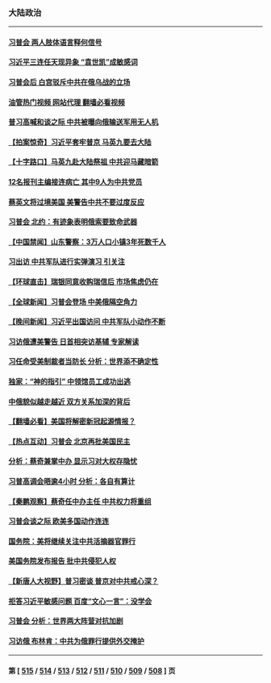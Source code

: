 ### 大陆政治
---
#### [习普会 两人肢体语言释何信号](../../pages/ncid277/n13955448.md?03220845) 
#### [习近平三连任天现异象 “袁世凯”成敏感词](../../pages/ncid277/n13955003.md?03220845) 
#### [习普会后 白宫驳斥中共在俄乌战的立场](../../pages/ncid277/n13955353.md?03220845) 
#### [油管热门视频 网站代理 翻墙必看视频](http://138.2.39.72:81/youtube.html?epic-marker?03220845)
#### [普习高喊和谈之际 中共被曝向俄输送军用无人机](../../pages/ncid277/n13955315.md?03220845) 
#### [【拍案惊奇】习近平套牢普京 马英九要去大陆](../../pages/ncid277/n13955310.md?03220845) 
#### [【十字路口】马英九赴大陆祭祖 中共迎马藏暗箭](../../pages/ncid277/n13955304.md?03220845) 
#### [12名报刊主编接连病亡 其中9人为中共党员](../../pages/ncid277/n13955316.md?03220845) 
#### [蔡英文将过境美国 美警告中共不要过度反应](../../pages/ncid277/n13955292.md?03220845) 
#### [习普会 北约：有迹象表明俄索要致命武器](../../pages/ncid277/n13955283.md?03220845) 
#### [【中国禁闻】山东警察：3万人口小镇3年死数千人](../../pages/ncid277/n13954635.md?03220845) 
#### [习出访 中共军队进行实弹演习 引关注](../../pages/ncid277/n13955083.md?03220845) 
#### [【环球直击】瑞银同意收购瑞信后 市场焦虑仍在](../../pages/ncid277/n13954673.md?03220845) 
#### [【全球新闻】习普会登场 中美俄隔空角力](../../pages/ncid277/n13955058.md?03220845) 
#### [【晚间新闻】习近平出国访问 中共军队小动作不断](../../pages/ncid277/n13955059.md?03220845) 
#### [习访俄遭美警告 日首相突访基辅 专家解读](../../pages/ncid277/n13954987.md?03220845) 
#### [习任命受美制裁者当防长 分析：世界添不确定性](../../pages/ncid277/n13954964.md?03220845) 
#### [独家：“神的指引” 中领馆员工成功出逃](../../pages/ncid277/n13953285.md?03220845) 
#### [中俄貌似越走越近 双方关系加深的背后](../../pages/ncid277/n13954919.md?03220845) 
#### [【翻墙必看】美国将解密新冠起源情报？](../../pages/ncid277/n13954808.md?03220845) 
#### [【热点互动】习普会 北京再批美国民主](../../pages/ncid277/n13954705.md?03220845) 
#### [分析：蔡奇兼掌中办 显示习对大权存隐忧](../../pages/ncid277/n13954760.md?03220845) 
#### [习普高调会晤逾4小时 分析：各自有算计](../../pages/ncid277/n13954594.md?03220845) 
#### [【秦鹏观察】蔡奇任中办主任 中共权力将重组](../../pages/ncid277/n13954678.md?03220845) 
#### [习普会谈之际 欧美多国动作连连](../../pages/ncid277/n13954654.md?03220845) 
#### [国务院：美将继续关注中共活摘器官罪行](../../pages/ncid277/n13954656.md?03220845) 
#### [美国务院发布报告 批中共侵犯人权](../../pages/ncid277/n13954646.md?03220845) 
#### [【新唐人大视野】普习密谈 普京对中共戒心深？](../../pages/ncid277/n13954571.md?03220845) 
#### [拒答习近平敏感问题 百度“文心一言”：没学会](../../pages/ncid277/n13954605.md?03220845) 
#### [习普会 分析：世界两大阵营对抗加剧](../../pages/ncid277/n13954620.md?03220845) 
#### [习访俄 布林肯：中共为俄罪行提供外交掩护](../../pages/ncid277/n13954596.md?03220845) 

---
#### 第 [ [515](./515.md?03220845) / [514](./514.md?03220845) / [513](./513.md?03220845) / [512](./512.md?03220845) / [511](./511.md?03220845) / [510](./510.md?03220845) / [509](./509.md?03220845) / [508](./508.md?03220845) ] 页
